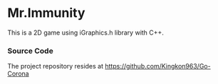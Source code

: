 # Mr.Immunity
This is a 2D game using iGraphics.h library  with C++.
### Source Code 
The project repository resides at
https://github.com/Kingkon963/Go-Corona
